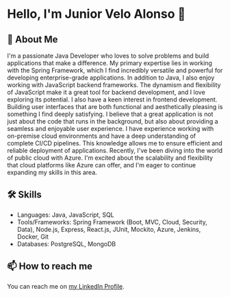 # Hello, I'm Junior Velo Alonso 👋

## 🚀 About Me
I'm a passionate Java Developer who loves to solve problems and build applications that make a difference. My primary expertise lies in working with the Spring Framework, which I find incredibly versatile and powerful for developing enterprise-grade applications. In addition to Java, I also enjoy working with JavaScript backend frameworks. The dynamism and flexibility of JavaScript make it a great tool for backend development, and I love exploring its potential. I also have a keen interest in frontend development. Building user interfaces that are both functional and aesthetically pleasing is something I find deeply satisfying. I believe that a great application is not just about the code that runs in the background, but also about providing a seamless and enjoyable user experience.
I have experience working with on-premise cloud environments and have a deep understanding of complete CI/CD pipelines. This knowledge allows me to ensure efficient and reliable deployment of applications. Recently, I've been diving into the world of public cloud with Azure. I'm excited about the scalability and flexibility that cloud platforms like Azure can offer, and I'm eager to continue expanding my skills in this area.

## 🛠 Skills
- Languages: Java, JavaScript, SQL
- Tools/Frameworks: Spring Framework (Boot, MVC, Cloud, Security, Data), Node.js, Express, React.js, JUnit, Mockito, Azure, Jenkins, Docker, Git
- Databases: PostgreSQL, MongoDB

## 📫 How to reach me
You can reach me on [my LinkedIn Profile](https://www.linkedin.com/in/junior-velo-alonso-66aa29277/).
